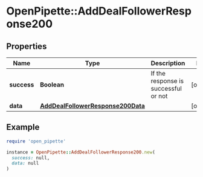 # OpenPipette::AddDealFollowerResponse200

## Properties

| Name | Type | Description | Notes |
| ---- | ---- | ----------- | ----- |
| **success** | **Boolean** | If the response is successful or not | [optional] |
| **data** | [**AddDealFollowerResponse200Data**](AddDealFollowerResponse200Data.md) |  | [optional] |

## Example

```ruby
require 'open_pipette'

instance = OpenPipette::AddDealFollowerResponse200.new(
  success: null,
  data: null
)
```

